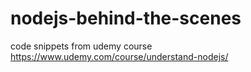 # nodejs-behind-the-scenes
code snippets from udemy course https://www.udemy.com/course/understand-nodejs/
